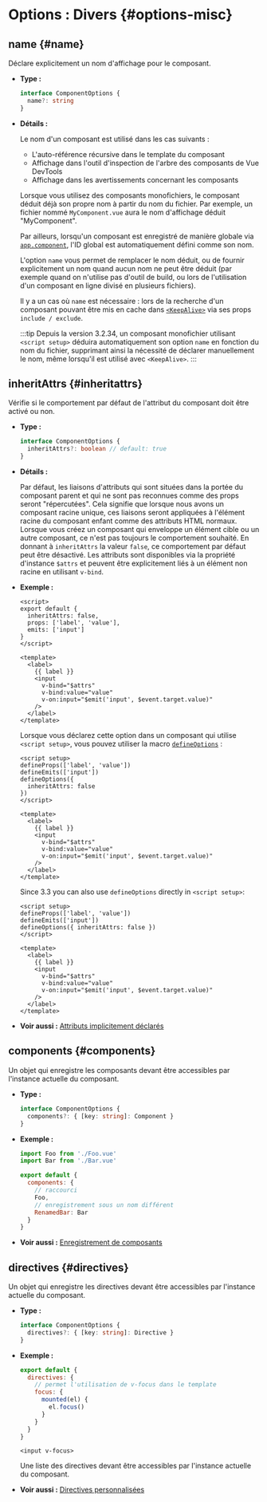 # Options : Divers {#options-misc}

## name {#name}

Déclare explicitement un nom d'affichage pour le composant.

- **Type :**

  ```ts
  interface ComponentOptions {
    name?: string
  }
  ```

- **Détails :**

  Le nom d'un composant est utilisé dans les cas suivants :

  - L'auto-référence récursive dans le template du composant
  - Affichage dans l'outil d'inspection de l'arbre des composants de Vue DevTools
  - Affichage dans les avertissements concernant les composants

  Lorsque vous utilisez des composants monofichiers, le composant déduit déjà son propre nom à partir du nom du fichier. Par exemple, un fichier nommé `MyComponent.vue` aura le nom d'affichage déduit "MyComponent".

  Par ailleurs, lorsqu'un composant est enregistré de manière globale via [`app.component`](/api/application#app-component), l'ID global est automatiquement défini comme son nom.

  L'option `name` vous permet de remplacer le nom déduit, ou de fournir explicitement un nom quand aucun nom ne peut être déduit (par exemple quand on n'utilise pas d'outil de build, ou lors de l'utilisation d'un composant en ligne divisé en plusieurs fichiers).

  Il y a un cas où `name` est nécessaire : lors de la recherche d'un composant pouvant être mis en cache dans [`<KeepAlive>`](/guide/built-ins/keep-alive) via ses props `include / exclude`.

  :::tip
  Depuis la version 3.2.34, un composant monofichier utilisant `<script setup>` déduira automatiquement son option `name` en fonction du nom du fichier, supprimant ainsi la nécessité de déclarer manuellement le nom, même lorsqu'il est utilisé avec `<KeepAlive>`.
  :::

## inheritAttrs {#inheritattrs}

Vérifie si le comportement par défaut de l'attribut du composant doit être activé ou non.

- **Type :**

  ```ts
  interface ComponentOptions {
    inheritAttrs?: boolean // default: true
  }
  ```

- **Détails :**

  Par défaut, les liaisons d'attributs qui sont situées dans la portée du composant parent et qui ne sont pas reconnues comme des props seront "répercutées". Cela signifie que lorsque nous avons un composant racine unique, ces liaisons seront appliquées à l'élément racine du composant enfant comme des attributs HTML normaux. Lorsque vous créez un composant qui enveloppe un élément cible ou un autre composant, ce n'est pas toujours le comportement souhaité. En donnant à `inheritAttrs` la valeur `false`, ce comportement par défaut peut être désactivé. Les attributs sont disponibles via la propriété d'instance `$attrs` et peuvent être explicitement liés à un élément non racine en utilisant `v-bind`.

- **Exemple :**

  <div class="options-api">

  ```vue
  <script>
  export default {
    inheritAttrs: false,
    props: ['label', 'value'],
    emits: ['input']
  }
  </script>

  <template>
    <label>
      {{ label }}
      <input
        v-bind="$attrs"
        v-bind:value="value"
        v-on:input="$emit('input', $event.target.value)"
      />
    </label>
  </template>
  ```

  </div>
  <div class="composition-api">

  Lorsque vous déclarez cette option dans un composant qui utilise `<script setup>`, vous pouvez utiliser la macro [`defineOptions`](/api/sfc-script-setup#defineoptions) :

  ```vue
  <script setup>
  defineProps(['label', 'value'])
  defineEmits(['input'])
  defineOptions({
    inheritAttrs: false
  })
  </script>

  <template>
    <label>
      {{ label }}
      <input
        v-bind="$attrs"
        v-bind:value="value"
        v-on:input="$emit('input', $event.target.value)"
      />
    </label>
  </template>
  ```

  Since 3.3 you can also use `defineOptions` directly in `<script setup>`:

  ```vue
  <script setup>
  defineProps(['label', 'value'])
  defineEmits(['input'])
  defineOptions({ inheritAttrs: false })
  </script>

  <template>
    <label>
      {{ label }}
      <input
        v-bind="$attrs"
        v-bind:value="value"
        v-on:input="$emit('input', $event.target.value)"
      />
    </label>
  </template>
  ```

  </div>

- **Voir aussi :** [Attributs implicitement déclarés](/guide/components/attrs)

## components {#components}

Un objet qui enregistre les composants devant être accessibles par l'instance actuelle du composant.

- **Type :**

  ```ts
  interface ComponentOptions {
    components?: { [key: string]: Component }
  }
  ```

- **Exemple :**

  ```js
  import Foo from './Foo.vue'
  import Bar from './Bar.vue'

  export default {
    components: {
      // raccourci
      Foo,
      // enregistrement sous un nom différent
      RenamedBar: Bar
    }
  }
  ```

- **Voir aussi :** [Enregistrement de composants](/guide/components/registration)

## directives {#directives}

Un objet qui enregistre les directives devant être accessibles par l'instance actuelle du composant.

- **Type :**

  ```ts
  interface ComponentOptions {
    directives?: { [key: string]: Directive }
  }
  ```

- **Exemple :**

  ```js
  export default {
    directives: {
      // permet l'utilisation de v-focus dans le template
      focus: {
        mounted(el) {
          el.focus()
        }
      }
    }
  }
  ```

  ```vue-html
  <input v-focus>
  ```

  Une liste des directives devant être accessibles par l'instance actuelle du composant.

- **Voir aussi :** [Directives personnalisées](/guide/reusability/custom-directives)
